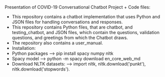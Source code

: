 Presentation of COVID-19 Conversational Chatbot Project + Code files:

- This repository contains a chatbot implementation that uses Python and JSON files for handling conversations and responses.
- This repository contains Python files, that are chatbot, and testing_chatbot, and JSON files, which contain the questions, validation questions, and greetings from which the Chatbot draws.
- The repository also contains a user_manual.
- Installation:
-   Python packages -->
    pip install spacy numpy nltk 
-   Spacy model -->
    python -m spacy download en_core_web_md
- Download NLTK datasets: -->
    import nltk,
    nltk.download('punkt'),
    nltk.download('stopwords').
